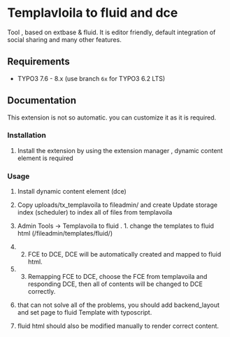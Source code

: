 # Templavloila to fluid and dce

Tool , based on extbase & fluid. It is editor friendly, default integration of social sharing and many other features.

## Requirements

- TYPO3 7.6 - 8.x (use branch ``6x`` for TYPO3 6.2 LTS)

## Documentation

This extension is not so automatic. you can customize it as it is required.

### Installation

1) Install the extension by using the extension manager , dynamic content element is required


### Usage

1) Install dynamic content element (dce)

2) Copy uploads/tx_templavoila to fileadmin/ and create Update storage index (scheduler) to index all of files from templavoila

3) Admin Tools -> Templavoila to fluid . 1. change the templates to fluid html (/fileadmin/templates/fluid/)

4) 2. FCE to DCE, DCE will be automatically created and mapped to fluid html.

5) 3. Remapping FCE to DCE, choose the FCE from templavoila and responding DCE, then all of contents will be changed to DCE correctly.

6) that can not solve all of the problems, you should add backend_layout and set page to fluid Template with typoscript.

7) fluid html should also be modified manually to render correct content.
